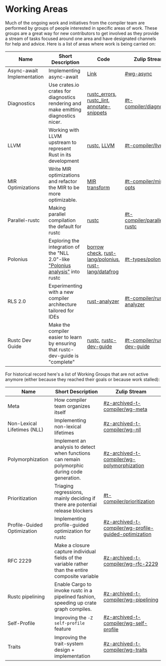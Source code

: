 # Working Areas

Much of the ongoing work and initiatives from the compiler team are performed by groups of people interested in specific areas of work. These groups are a great way for new contributors to get involved as they provide a stream of tasks focused around one area and have designated channels for help and advice. Here is a list of areas where work is being carried on:

Name                              | Short Description                                                                                  | Code | Zulip Stream
----                              | -----------------                                                                                  | ---------- | ------------
Async-await Implementation        | Implementing async-await                                                                           | [Link][async-await_code] | [#wg-async][async-await_stream]
Diagnostics                       | Use crates.io crates for diagnostics rendering and make emitting diagnostics nicer.                | [rustc_errors], [rustc_lint], [annotate-snippets] | [#t-compiler/diagnostics][diagnostics_stream]
LLVM                              | Working with LLVM upstream to represent Rust in its development                                    | [rustc], [LLVM][llvm_code] | [#t-compiler/llvm][llvm_stream]
MIR Optimizations                 | Write MIR optimizations and refactor the MIR to be more optimizable.                               | [MIR transform](mir_transform_code) | [#t-compiler/mir-opts][mir-opts-stream]
Parallel-rustc                    | Making parallel compilation the default for rustc                                                  | [rustc] | [#t-compiler/parallel-rustc][parallel-rustc_stream]
Polonius                          | Exploring the integration of the "NLL 2.0"-like ["Polonius analysis"][Polonius] into rustc         | [borrow check][borrowck], [rust-lang/polonius][P], [rust-lang/datafrog][DF] |  [#t-types/polonius][polonius_stream]
RLS 2.0                           | Experimenting with a new compiler architecture tailored for IDEs                                   | [rust-analyzer][ra-repo] | [#t-compiler/rust-analyzer][rls20_stream]
Rustc Dev Guide                   | Make the compiler easier to learn by ensuring that rustc-dev-guide is "complete"                   | [rustc], [rustc-dev-guide][rustc-dev-guide-repo] | [#t-compiler/rustc-dev-guide][rustc-dev-guide_stream]

For historical record here's a list of Working Groups that are not active anymore (either because they reached their goals or because work stalled):

Name                             | Short Description                                                                                  | Zulip Stream
----                             | -----------------                                                                                  | ------------
Meta                             | How compiler team organizes itself                                                                 | [#z-archived-t-compiler/wg-meta][meta_stream]
Non-Lexical Lifetimes (NLL)      | Implementing non-lexical lifetimes                                                                 | [#z-archived-t-compiler/wg-nll][nll_stream]
Polymorphization                 | Implement an analysis to detect when functions can remain polymorphic during code generation.      | [#z-archived-t-compiler/wg-polymorphization][polymorphization_stream]
Prioritization                   | Triaging regressions, mainly deciding if there are potential release blockers                      | [#t-compiler/prioritization][prioritization_stream]
Profile-Guided Optimization      | Implementing profile-guided optimization for rustc                                                 | [#z-archived-t-compiler/wg-profile-guided-optimization][pgo_stream]
RFC 2229                         | Make a closure capture individual fields of the variable rather than the entire composite variable | [#z-archived-t-compiler/wg-rfc-2229][rfc-2229-stream]
Rustc pipelining                 | Enable Cargo to invoke rustc in a pipelined fashion, speeding up crate graph compiles.             | [#z-archived-t-compiler/wg-pipelining][pipelining-stream]
Self-Profile                     | Improving the `-Z self-profile` feature                                                            | [#z-archived-t-compiler/wg-self-profile][self-profile_stream]
Traits                           | Improving the trait-system design + implementation                                                 | [#z-archived-t-compiler/wg-traits][traits_stream]

[Weekly, in Zulip]: #meeting-calendar
[Polonius]: https://github.com/rust-lang/polonius
[rustc]: https://github.com/rust-lang/rust/tree/master/compiler
[async-await_stream]: https://rust-lang.zulipchat.com/#narrow/channel/187312-wg-async
[async-await_code]: https://github.com/rust-lang/wg-async-foundations
[diagnostics_stream]: https://rust-lang.zulipchat.com/#narrow/channel/147480-t-compiler.2Fdiagnostics
[llvm_stream]: https://rust-lang.zulipchat.com/#narrow/stream/187780-t-compiler.2Fwg-llvm
[llvm_code]: https://github.com/rust-lang/llvm-project
[meta_stream]: https://rust-lang.zulipchat.com/#narrow/channel/185694-z-archived-t-compiler.2Fwg-meta
[mir-opts-stream]: https://rust-lang.zulipchat.com/#narrow/stream/189540-t-compiler.2Fwg-mir-opt
[mir_transform_code]: https://github.com/rust-lang/rust/tree/master/compiler/rustc_mir_transform
[nll_stream]: https://rust-lang.zulipchat.com/#narrow/channel/122657-z-archived-t-compiler.2Fwg-nll
[parallel-rustc_stream]: https://rust-lang.zulipchat.com/#narrow/stream/187679-t-compiler.2Fwg-parallel-rustc
[pgo_stream]: https://rust-lang.zulipchat.com/#narrow/channel/187830-z-archived-t-compiler.2Fwg-profile-guided-optimization
[pipelining-stream]: https://rust-lang.zulipchat.com/#narrow/channel/195180-z-archived-t-compiler.2Fwg-pipelining
[polonius_stream]: https://rust-lang.zulipchat.com/#narrow/channel/186049-t-types.2Fpolonius
[polymorphization_stream]: https://rust-lang.zulipchat.com/#narrow/channel/216091-z-archived-t-compiler.2Fwg-polymorphization
[prioritization_stream]: https://rust-lang.zulipchat.com/#narrow/channel/227806-t-compiler.2Fprioritization
[rfc-2229-stream]: https://rust-lang.zulipchat.com/#narrow/channel/189812-z-archived-t-compiler.2Fwg-rfc-2229
[rls20_stream]: https://rust-lang.zulipchat.com/#narrow/channel/185405-t-compiler.2Frust-analyzer
[rustc-dev-guide_stream]: https://rust-lang.zulipchat.com/#narrow/stream/196385-t-compiler.2Fwg-rustc-dev-guide
[self-profile_stream]: https://rust-lang.zulipchat.com/#narrow/stream/187831-t-compiler.2Fwg-self-profile
[traits_stream]: https://rust-lang.zulipchat.com/#narrow/stream/144729-t-compiler.2Fwg-traits
[repo]: https://github.com/rust-lang/rust
[DF]: https://github.com/rust-lang/datafrog
[P]: https://github.com/rust-lang/polonius
[borrowck]: https://github.com/rust-lang/rust/tree/ae9173d7dd4a31806c950c90dcc331f1508b4d17/compiler/rustc_borrowck
[ra-repo]: https://github.com/rust-analyzer/rust-analyzer
[rustc-dev-guide-repo]: https://github.com/rust-lang/rustc-dev-guide
[rustc_errors]: https://github.com/rust-lang/rust/tree/master/compiler/rustc_errors
[rustc_lint]: https://github.com/rust-lang/rust/tree/master/compiler/rustc_lint
[annotate-snippets]: https://crates.io/crates/annotate-snippets
